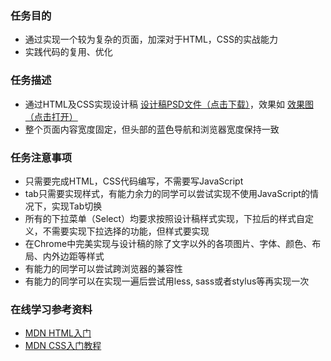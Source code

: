 ### 任务目的

- 通过实现一个较为复杂的页面，加深对于HTML，CSS的实战能力
- 实践代码的复用、优化

### 任务描述

- 通过HTML及CSS实现设计稿 [设计稿PSD文件（点击下载）](http://7xrp04.com1.z0.glb.clouddn.com/task_1_9_1.psd)，效果如 [效果图（点击打开）](http://7xrp04.com1.z0.glb.clouddn.com/task_1_9_2.jpg)
- 整个页面内容宽度固定，但头部的蓝色导航和浏览器宽度保持一致

### 任务注意事项

- 只需要完成HTML，CSS代码编写，不需要写JavaScript
- tab只需要实现样式，有能力余力的同学可以尝试实现不使用JavaScript的情况下，实现Tab切换
- 所有的下拉菜单（Select）均要求按照设计稿样式实现，下拉后的样式自定义，不需要实现下拉选择的功能，但样式要实现
- 在Chrome中完美实现与设计稿的除了文字以外的各项图片、字体、颜色、布局、内外边距等样式
- 有能力的同学可以尝试跨浏览器的兼容性
- 有能力的同学可以在实现一遍后尝试用less, sass或者stylus等再实现一次

### 在线学习参考资料

- [MDN HTML入门](https://developer.mozilla.org/zh-CN/docs/Web/Guide/HTML/Introduction)
- [MDN CSS入门教程](https://developer.mozilla.org/zh-CN/docs/Web/Guide/CSS/Getting_started)